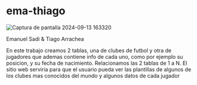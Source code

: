 # ema-thiago


![Captura de pantalla 2024-09-13 163320](https://github.com/user-attachments/assets/75287f38-a6c5-417d-869b-43a3290dd329)

Emanuel Sadi & Tiago Arrachea

En este trabajo creamos 2 tablas, una de clubes de futbol y otra de jugadores que ademas contiene info de cada uno, como por ejemplo su  posicion, y su fecha de nacimiento. Relacionamos las 2 tablas de 1 a N.
El sitio web serviria para que el usuario pueda ver las plantillas de algunos de los clubes mas conocidos del mundo y algunos datos de cada jugador

